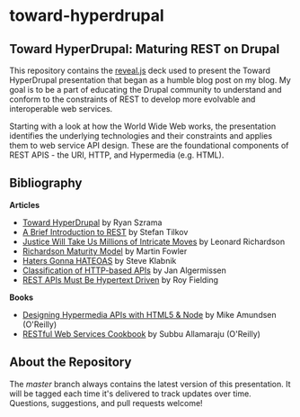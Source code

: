 toward-hyperdrupal
==================

Toward HyperDrupal: Maturing REST on Drupal
-------------------------------------------

This repository contains the [reveal.js](https://github.com/hakimel/reveal.js) deck
used to present the Toward HyperDrupal presentation that began as a humble blog post
on my blog. My goal is to be a part of educating the Drupal community to understand
and conform to the constraints of REST to develop more evolvable and interoperable
web services.

Starting with a look at how the World Wide Web works, the presentation identifies
the underlying technologies and their constraints and applies them to web service
API design. These are the foundational components of REST APIS - the URI, HTTP,
and Hypermedia (e.g. HTML).

Bibliography
------------

**Articles**

- [Toward HyperDrupal](http://www.bywombats.com/blog/12-12-2012/toward-hyperdrupal) by Ryan Szrama
- [A Brief Introduction to REST](http://www.infoq.com/articles/rest-introduction) by Stefan Tilkov
- [Justice Will Take Us Millions of Intricate Moves](http://www.crummy.com/writing/speaking/2008-QCon/) by Leonard Richardson
- [Richardson Maturity Model](http://martinfowler.com/articles/richardsonMaturityModel.html) by Martin Fowler
- [Haters Gonna HATEOAS](http://timelessrepo.com/haters-gonna-hateoas) by Steve Klabnik
- [Classification of HTTP-based APIs](http://nordsc.com/ext/classification_of_http_based_apis.html) by Jan Algermissen
- [REST APIs Must Be Hypertext Driven](http://roy.gbiv.com/untangled/2008/rest-apis-must-be-hypertext-driven) by Roy Fielding

**Books**

- [Designing Hypermedia APIs with HTML5 & Node](http://www.amazon.com/gp/product/1449306578/ref=as_li_ss_tl?ie=UTF8&camp=1789&creative=390957&creativeASIN=1449306578&linkCode=as2&tag=mamszr-20) by Mike Amundsen (O'Reilly)
- [RESTful Web Services Cookbook](http://www.amazon.com/gp/product/0596801688/ref=as_li_ss_tl?ie=UTF8&camp=1789&creative=390957&creativeASIN=0596801688&linkCode=as2&tag=mamszr-20) by Subbu Allamaraju (O'Reilly)

About the Repository
--------------------

The _master_ branch always contains the latest version of this presentation. It will
be tagged each time it's delivered to track updates over time. Questions, suggestions,
and pull requests welcome!
